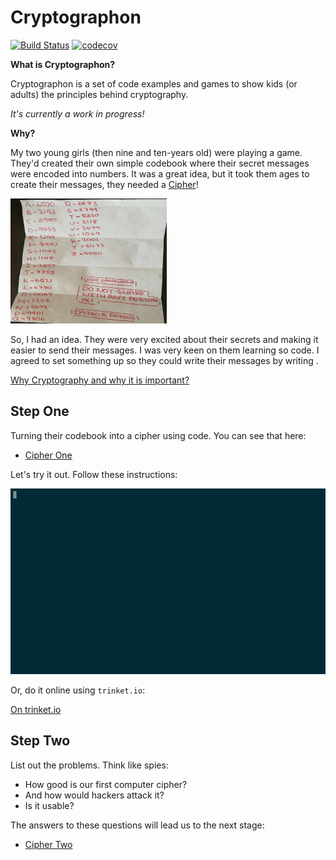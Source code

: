 # Cryptographon

[![Build Status](https://circleci.com/gh/avastmick/cryptographon.svg?style=shield&circle-token=f40a3b3ae9fbb884696ec26209d862506805838d)](https://circleci.com/gh/avastmick/cryptographon) [![codecov](https://codecov.io/gh/avastmick/cryptographon/branch/develop/graph/badge.svg)](https://codecov.io/gh/avastmick/cryptographon)

**What is Cryptographon?**

Cryptographon is a set of code examples and games to show kids (or adults) the principles behind cryptography.

*It's currently a work in progress!*

**Why?**

My two young girls (then nine and ten-years old) were playing a game. They'd created their own simple codebook where their secret messages were encoded into numbers. It was a great idea, but it took them ages to create their messages, they needed a [Cipher](https://en.wikipedia.org/wiki/Cipher)!

<img src="img/original.jpg" alt="The Original" width="250" height="200" />

So, I had an idea. They were very excited about their secrets and making it easier to send their messages. I was very keen on them learning so code. I agreed to set something up so they could write their messages by writing .

[Why Cryptography and why it is important?](Cryptography.md)

## Step One

Turning their codebook into a cipher using code. You can see that here:

- [Cipher One](cipher-one/README.md)

Let's try it out. Follow these instructions:

![Cipher-one](img/cipher-one.gif)

Or, do it online using `trinket.io`:

[On trinket.io](https://trinket.io/embed/python/6569723a94)

## Step Two

List out the problems. Think like spies:

- How good is our first computer cipher?
- And how would hackers attack it?
- Is it usable?

The answers to these questions will lead us to the next stage:

- [Cipher Two](cipher-two/README.md)
